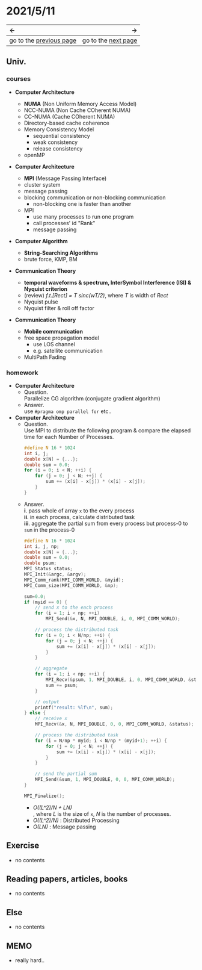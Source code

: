 # 2021/5/11
|←|→|
|:---|---:|
go to the [previous page](./10th.md) | go to the [next page](./12th)

## Univ.
### courses
- **Computer Architecture**
    - **NUMA** (Non Uniform Memory Access Model)
    - NCC-NUMA (Non Cache COherent NUMA)
    - CC-NUMA (Cache COherent NUMA)
    - Directory-based cache coherence
    - Memory Consistency Model
        - sequential consistency
        - weak consistency
        - release consistency
    - openMP
- **Computer Architecture**
    - **MPI** (Message Passing Interface)
    - cluster system
    - message passing
    - blocking communication or non-blocking communication
        - non-blocking one is faster than another
    - MPI
        - use many processes to run one program
        - call processes' id "Rank"
        - message passing

- **Computer Algorithm**
    - **String-Searching Algorithms**
    - brute force, KMP, BM

- **Communication Theory**
    - **temporal waveforms & spectrum, InterSymbol Interference (ISI) & Nyquist criterion**
    - (review) *f.t.\[Rect\] = T sinc(wT/2)*, where *T* is width of *Rect*
    - Nyquist pulse
    - Nyquist filter & roll off factor
- **Communication Theory**
    - **Mobile communication**
    - free space propagation model
        - use LOS channel
        - e.g. satellite communication
    - MultiPath Fading

### homework
- **Computer Architecture**
    - Question.  
    Parallelize CG algorithm (conjugate gradient algorithm)
    - Answer.  
    use `#pragma omp parallel for` etc..
- **Computer Architecture**
    - Question.  
    Use MPI to distribute the following program & compare the elapsed time for each Number of Processes.
        ```C
        #define N 16 * 1024
        int i, j;
        double x[N] = {...};
        double sum = 0.0;
        for (i = 0; i < N; ++i) {
            for (j = 0; j < N; ++j) {
                sum += (x[i] - x[j]) * (x[i] - x[j]);
            }
        }
        ```
    - Answer.  
        **i**. pass whole of array `x` to the every process  
        **ii**. in each process, calculate distributed task  
        **iii**. aggregate the partial sum from every process but process-0 to `sum` in the process-0  
        ```C
        #define N 16 * 1024
        int i, j, np;
        double x[N] = {...};
        double sum = 0.0;
        double psum;
        MPI_Status status;
        MPI_Init(&argc, &argv);
        MPI_Comm_rank(MPI_COMM_WORLD, &myid);
        MPI_Comm_size(MPI_COMM_WORLD, &np);

        sum=0.0;
        if (myid == 0) {
            // send x to the each process
            for (i = 1; i < np; ++i) 
                MPI_Send(&x, N, MPI_DOUBLE, i, 0, MPI_COMM_WORLD);

            // process the distributed task
            for (i = 0; i < N/np; ++i) {
                for (j = 0; j < N; ++j) {
                    sum += (x[i] - x[j]) * (x[i] - x[j]);
                }
            }

            // aggregate
            for (i = 1; i < np; ++i) {
                MPI_Recv(&psum, 1, MPI_DOUBLE, i, 0, MPI_COMM_WORLD, &status);
                sum += psum;
            }

            // output
            printf("result: %lf\n", sum);
        } else {
            // receive x
            MPI_Recv(&x, N, MPI_DOUBLE, 0, 0, MPI_COMM_WORLD, &status);

            // process the distributed task
            for (i = N/np * myid; i < N/np * (myid+1); ++i) {
                for (j = 0; j < N; ++j) {
                    sum += (x[i] - x[j]) * (x[i] - x[j]);
                }
            }

            // send the partial sum
            MPI_Send(&sum, 1, MPI_DOUBLE, 0, 0, MPI_COMM_WORLD);
        }

        MPI_Finalize();
        ```
        - *O((L^2)/N  + LN)*  
            , where *L* is the size of `x`, *N* is the number of processes.
        - *O((L^2)/N)* : Distributed Processing
        - *O(LN)* : Message passing

## Exercise
- no contents

## Reading papers, articles, books
- no contents

## Else
- no contents

## MEMO
- really hard..
